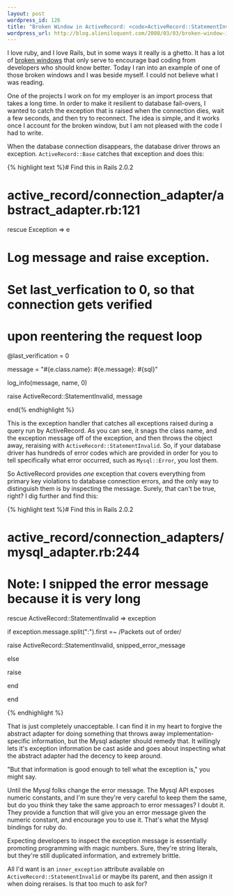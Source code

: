 ```yaml
---
layout: post
wordpress_id: 126
title: "Broken Window in ActiveRecord: <code>ActiveRecord::StatementInvalid</code>"
wordpress_url: http://blog.alieniloquent.com/2008/03/03/broken-window-in-activerecord-activerecordstatementinvalid/
---
```

I love ruby, and I love Rails, but in some ways it really is a ghetto. It has
a lot of [broken windows][1] that only serve to encourage bad coding from
developers who should know better. Today I ran into an example of one of those
broken windows and I was beside myself. I could not believe what I was
reading.

One of the projects I work on for my employer is an import process that takes
a long time. In order to make it resilient to database fail-overs, I wanted to
catch the exception that is raised when the connection dies, wait a few
seconds, and then try to reconnect. The idea is simple, and it works once I
account for the broken window, but I am not pleased with the code I had to
write.

When the database connection disappears, the database driver throws an
exception. `ActiveRecord::Base` catches that exception and does this:

{% highlight text %}# Find this in Rails 2.0.2

# active_record/connection_adapter/abstract_adapter.rb:121

rescue Exception => e

# Log message and raise exception.

# Set last_verfication to 0, so that connection gets verified

# upon reentering the request loop

@last_verification = 0

message = "#{e.class.name}: #{e.message}: #{sql}"

log_info(message, name, 0)

raise ActiveRecord::StatementInvalid, message

end{% endhighlight %}

This is the exception handler that catches all exceptions raised during a
query run by ActiveRecord. As you can see, it snags the class name, and the
exception message off of the exception, and then throws the object away,
reraising with `ActiveRecord::StatementInvalid`. So, if your database driver
has hundreds of error codes which are provided in order for you to tell
specifically what error occurred, such as `Mysql::Error`, you lost them.

So ActiveRecord provides _one_ exception that covers everything from primary
key violations to database connection errors, and the only way to distinguish
them is by inspecting the message. Surely, that can't be true, right? I dig
further and find this:

{% highlight text %}# Find this in Rails 2.0.2

# active_record/connection_adapters/mysql_adapter.rb:244

#

# Note: I snipped the error message because it is very long

rescue ActiveRecord::StatementInvalid => exception

if exception.message.split(":").first =~ /Packets out of order/

raise ActiveRecord::StatementInvalid, snipped_error_message

else

raise

end

end

{% endhighlight %}

That is just completely unacceptable. I can find it in my heart to forgive the
abstract adapter for doing something that throws away implementation-specific
information, but the Mysql adapter should remedy that. It willingly lets it's
exception information be cast aside and goes about inspecting what the
abstract adapter had the decency to keep around.

"But that information is good enough to tell what the exception is," you might
say.

Until the Mysql folks change the error message. The Mysql API exposes numeric
constants, and I'm sure they're very careful to keep them the same, but do you
think they take the same approach to error messages? I doubt it. They provide
a function that will give you an error message given the numeric constant, and
encourage you to use it. That's what the Mysql bindings for ruby do.

Expecting developers to inspect the exception message is essentially promoting
programming with magic numbers. Sure, they're string literals, but they're
still duplicated information, and extremely brittle.

All I'd want is an `inner_exception` attribute available on
`ActiveRecord::StatementInvalid` or maybe its parent, and then assign it when
doing reraises. Is that too much to ask for?

   [1]: http://en.wikipedia.org/wiki/Fixing_Broken_Windows

